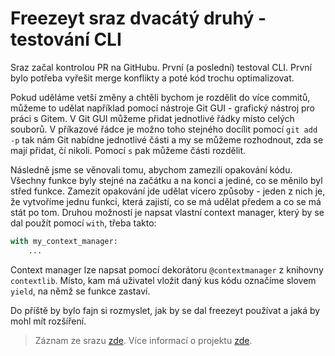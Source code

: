 # Freezeyt sraz dvacátý druhý - testování CLI


Sraz začal kontrolou PR na GitHubu. První (a poslední) testoval CLI.
První bylo potřeba vyřešit merge konflikty a poté kód trochu optimalizovat.

Pokud uděláme vetší změny a chtěli bychom je rozdělit do více commitů, můžeme
to udělat například pomocí nástroje Git GUI - grafický nástroj pro práci s Gitem.
V Git GUI můžeme přidat jednotlivé řádky místo celých souborů.
V příkazové řádce je možno toho stejného docílit pomocí
`git add -p` tak nám Git nabídne jednotlivé části a my se můžeme rozhodnout,
zda se mají přidat, čí nikoli. Pomocí `s` pak můžeme části rozdělit.

Následně jsme se věnovali tomu, abychom zamezili opakování kódu. Všechny funkce
byly stejné na začátku a na konci a jediné, co se měnilo byl střed funkce.
Zamezit opakování jde udělat vícero způsoby - jeden z nich je, že vytvoříme
jednu funkci, která zajistí, co se má udělat předem a co se má stát po tom.
Druhou možností je napsat vlastní context manager, který by se dal použít
pomocí `with`, třeba takto:

```python
with my_context_manager:
    ...
```
Context manager lze napsat pomocí dekorátoru `@contextmanager` z knihovny `contextlib`.
Místo, kam má uživatel vložit daný kus kódu označíme slovem `yield`, na němž se
funkce zastaví.

Do příště by bylo fajn si rozmyslet, jak by se dal freezeyt používat a jaká by
mohl mít rozšíření.

> Záznam ze srazu [zde](https://youtu.be/4OFdP8usCTw).
> Více informací o projektu [zde](https://tinyurl.com/freezeyt).
